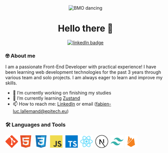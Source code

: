 <div id="header" align="center">
  <img src="https://media.giphy.com/media/gUNA7QH4AeLde/giphy.gif" alt="BMO dancing" width="100"/>
</div>

<h1 align="center">Hello there 👋</h1>

<div id="badges" align="center">
    <a href="https://www.linkedin.com/in/fabien-lallemand-b6860017a">
        <img src="https://img.shields.io/badge/LinkedIn-blue?logo=linkedin&logoColor=white&style=for-the-badge" alt="linkedIn badge" />
    </a>
</div>

### 🤓 About me

I am a passionate Front-End Developer with practical experience! I have been learning web development technologies for the past 3 years through various team and solo projects. I am always eager to learn and improve my skills.

- 🔭 I’m currently working on finishing my studies
- 🌱 I’m currently learning [Zustand](https://github.com/pmndrs/zustand)
- 📫 How to reach me: [LinkedIn](https://www.linkedin.com/in/fabien-lallemand-b6860017a) or email (fabien-luc.lallemand@epitech.eu)

### 🛠️ Languages and Tools

<div>
  <img src="https://github.com/devicons/devicon/blob/master/icons/git/git-original.svg" title="Git" **alt="Git" width="40" height="40"/>
  <img src="https://github.com/devicons/devicon/blob/master/icons/html5/html5-original.svg" title="HTML5" alt="HTML" width="40" height="40"/>&nbsp;
  <img src="https://github.com/devicons/devicon/blob/master/icons/css3/css3-original.svg"  title="CSS3" alt="CSS" width="40" height="40"/>&nbsp;
  <img src="https://github.com/devicons/devicon/blob/master/icons/javascript/javascript-original.svg" title="JavaScript" alt="JavaScript" width="40" height="40"/>&nbsp;
  <img src="https://github.com/devicons/devicon/blob/master/icons/typescript/typescript-plain.svg" title="TypeScript" alt="TypeScript" width="40" height="40"/>&nbsp;
  <img src="https://github.com/devicons/devicon/blob/master/icons/react/react-original.svg" title="React" alt="React" width="40" height="40"/>&nbsp;
  <img src="https://github.com/devicons/devicon/blob/master/icons/nextjs/nextjs-line.svg" title="Next" alt="Next" width="40" height="40"/>&nbsp;
  <img src="https://github.com/devicons/devicon/blob/master/icons/tailwindcss/tailwindcss-plain.svg" title="Tailwincss" alt="Tailwincss" width="40" height="40"/>
  <img src="https://github.com/devicons/devicon/blob/master/icons/firebase/firebase-plain.svg" title="Firebase" alt="Firebase" width="40" height="40"/>&nbsp;
</div>
